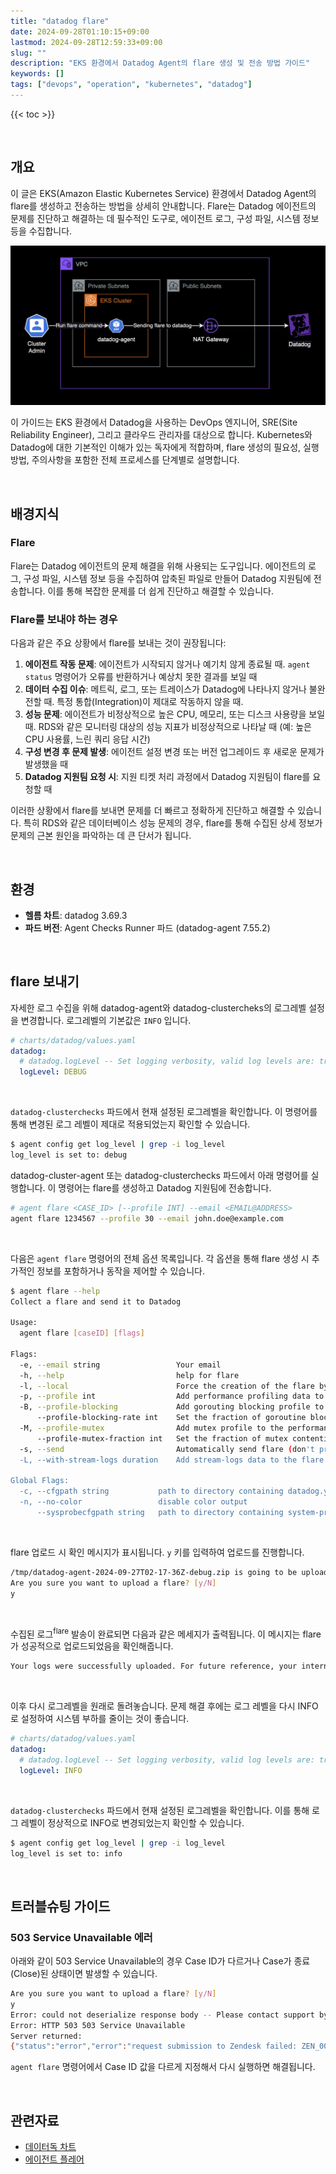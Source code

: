 ```yaml
---
title: "datadog flare"
date: 2024-09-28T01:10:15+09:00
lastmod: 2024-09-28T12:59:33+09:00
slug: ""
description: "EKS 환경에서 Datadog Agent의 flare 생성 및 전송 방법 가이드"
keywords: []
tags: ["devops", "operation", "kubernetes", "datadog"]
---
```


{{< toc >}}

&nbsp;

## 개요

이 글은 EKS(Amazon Elastic Kubernetes Service) 환경에서 Datadog Agent의 flare를 생성하고 전송하는 방법을 상세히 안내합니다. Flare는 Datadog 에이전트의 문제를 진단하고 해결하는 데 필수적인 도구로, 에이전트 로그, 구성 파일, 시스템 정보 등을 수집합니다.

![System architecture](./1.png)

이 가이드는 EKS 환경에서 Datadog을 사용하는 DevOps 엔지니어, SRE(Site Reliability Engineer), 그리고 클라우드 관리자를 대상으로 합니다. Kubernetes와 Datadog에 대한 기본적인 이해가 있는 독자에게 적합하며, flare 생성의 필요성, 실행 방법, 주의사항을 포함한 전체 프로세스를 단계별로 설명합니다.

&nbsp;

## 배경지식

### Flare

Flare는 Datadog 에이전트의 문제 해결을 위해 사용되는 도구입니다. 에이전트의 로그, 구성 파일, 시스템 정보 등을 수집하여 압축된 파일로 만들어 Datadog 지원팀에 전송합니다. 이를 통해 복잡한 문제를 더 쉽게 진단하고 해결할 수 있습니다.

### Flare를 보내야 하는 경우

다음과 같은 주요 상황에서 flare를 보내는 것이 권장됩니다:

1. **에이전트 작동 문제**: 에이전트가 시작되지 않거나 예기치 않게 종료될 때. `agent status` 명령어가 오류를 반환하거나 예상치 못한 결과를 보일 때
2. **데이터 수집 이슈**: 메트릭, 로그, 또는 트레이스가 Datadog에 나타나지 않거나 불완전할 때. 특정 통합(Integration)이 제대로 작동하지 않을 때.
3. **성능 문제**: 에이전트가 비정상적으로 높은 CPU, 메모리, 또는 디스크 사용량을 보일 때. RDS와 같은 모니터링 대상의 성능 지표가 비정상적으로 나타날 때 (예: 높은 CPU 사용률, 느린 쿼리 응답 시간)
4. **구성 변경 후 문제 발생**: 에이전트 설정 변경 또는 버전 업그레이드 후 새로운 문제가 발생했을 때
5. **Datadog 지원팀 요청 시**: 지원 티켓 처리 과정에서 Datadog 지원팀이 flare를 요청할 때

이러한 상황에서 flare를 보내면 문제를 더 빠르고 정확하게 진단하고 해결할 수 있습니다. 특히 RDS와 같은 데이터베이스 성능 문제의 경우, flare를 통해 수집된 상세 정보가 문제의 근본 원인을 파악하는 데 큰 단서가 됩니다.

&nbsp;

## 환경

- **헬름 차트**: datadog 3.69.3
- **파드 버전**: Agent Checks Runner 파드 (datadog-agent 7.55.2)

&nbsp;

## flare 보내기

자세한 로그 수집을 위해 datadog-agent와 datadog-clustercheks의 로그레벨 설정을 변경합니다. 로그레벨의 기본값은 `INFO` 입니다.

```yaml
# charts/datadog/values.yaml
datadog:
  # datadog.logLevel -- Set logging verbosity, valid log levels are: trace, debug, info, warn, error, critical, off
  logLevel: DEBUG
```

&nbsp;

`datadog-clusterchecks` 파드에서 현재 설정된 로그레벨을 확인합니다. 이 명령어를 통해 변경된 로그 레벨이 제대로 적용되었는지 확인할 수 있습니다.

```bash
$ agent config get log_level | grep -i log_level
log_level is set to: debug
```

datadog-cluster-agent 또는 datadog-clusterchecks 파드에서 아래 명령어를 실행합니다. 이 명령어는 flare를 생성하고 Datadog 지원팀에 전송합니다.

```bash
# agent flare <CASE_ID> [--profile INT] --email <EMAIL@ADDRESS>
agent flare 1234567 --profile 30 --email john.doe@example.com
```

&nbsp;

다음은 `agent flare` 명령어의 전체 옵션 목록입니다. 각 옵션을 통해 flare 생성 시 추가적인 정보를 포함하거나 동작을 제어할 수 있습니다.

```bash
$ agent flare --help
Collect a flare and send it to Datadog

Usage:
  agent flare [caseID] [flags]

Flags:
  -e, --email string                 Your email
  -h, --help                         help for flare
  -l, --local                        Force the creation of the flare by the command line instead of the agent process (useful when running in a containerized env)
  -p, --profile int                  Add performance profiling data to the flare. It will collect a heap profile and a CPU profile for the amount of seconds passed to the flag, with a minimum of 30s (default -1)
  -B, --profile-blocking             Add gorouting blocking profile to the performance data in the flare
      --profile-blocking-rate int    Set the fraction of goroutine blocking events that are reported in the blocking profile (default 10000)
  -M, --profile-mutex                Add mutex profile to the performance data in the flare
      --profile-mutex-fraction int   Set the fraction of mutex contention events that are reported in the mutex profile (default 100)
  -s, --send                         Automatically send flare (don't prompt for confirmation)
  -L, --with-stream-logs duration    Add stream-logs data to the flare. It will collect logs for the amount of seconds passed to the flag

Global Flags:
  -c, --cfgpath string           path to directory containing datadog.yaml
  -n, --no-color                 disable color output
      --sysprobecfgpath string   path to directory containing system-probe.yaml
```

&nbsp;

flare 업로드 시 확인 메시지가 표시됩니다. `y` 키를 입력하여 업로드를 진행합니다.

```bash
/tmp/datadog-agent-2024-09-27T02-17-36Z-debug.zip is going to be uploaded to Datadog
Are you sure you want to upload a flare? [y/N]
y
```

&nbsp;

수집된 로그<sup>flare</sup> 발송이 완료되면 다음과 같은 메세지가 출력됩니다. 이 메시지는 flare가 성공적으로 업로드되었음을 확인해줍니다.

```bash
Your logs were successfully uploaded. For future reference, your internal case id is 1234567
```

&nbsp;

이후 다시 로그레벨을 원래로 돌려놓습니다. 문제 해결 후에는 로그 레벨을 다시 INFO로 설정하여 시스템 부하를 줄이는 것이 좋습니다.

```yaml
# charts/datadog/values.yaml
datadog:
  # datadog.logLevel -- Set logging verbosity, valid log levels are: trace, debug, info, warn, error, critical, off
  logLevel: INFO
```

&nbsp;

`datadog-clusterchecks` 파드에서 현재 설정된 로그레벨을 확인합니다. 이를 통해 로그 레벨이 정상적으로 INFO로 변경되었는지 확인할 수 있습니다.

```bash
$ agent config get log_level | grep -i log_level
log_level is set to: info
```

&nbsp;

## 트러블슈팅 가이드

### 503 Service Unavailable 에러

아래와 같이 503 Service Unavailable의 경우 Case ID가 다르거나 Case가 종료(Close)된 상태이면 발생할 수 있습니다.

```bash
Are you sure you want to upload a flare? [y/N]
y
Error: could not deserialize response body -- Please contact support by email.
Error: HTTP 503 503 Service Unavailable
Server returned:
{"status":"error","error":"request submission to Zendesk failed: ZEN_004"}
```

`agent flare` 명령어에서 Case ID 값을 다르게 지정해서 다시 실행하면 해결됩니다.

&nbsp;

## 관련자료

- [데이터독 차트](https://github.com/DataDog/helm-charts/tree/main/charts/datadog)
- [에이전트 플레어](https://docs.datadoghq.com/ko/agent/troubleshooting/send_a_flare/?tab=%EC%97%90%EC%9D%B4%EC%A0%84%ED%8A%B8v6v7)
